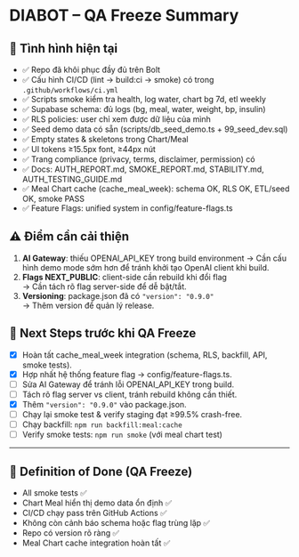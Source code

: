 # DIABOT – QA Freeze Summary

## 📝 Tình hình hiện tại
- ✅ Repo đã khôi phục đầy đủ trên Bolt
- ✅ Cấu hình CI/CD (lint → build:ci → smoke) có trong `.github/workflows/ci.yml`
- ✅ Scripts smoke kiểm tra health, log water, chart bg 7d, etl weekly
- ✅ Supabase schema: đủ logs (bg, meal, water, weight, bp, insulin)
- ✅ RLS policies: user chỉ xem được dữ liệu của mình
- ✅ Seed demo data có sẵn (scripts/db_seed_demo.ts + 99_seed_dev.sql)
- ✅ Empty states & skeletons trong Chart/Meal
- ✅ UI tokens ≥15.5px font, ≥44px nút
- ✅ Trang compliance (privacy, terms, disclaimer, permission) có
- ✅ Docs: AUTH_REPORT.md, SMOKE_REPORT.md, STABILITY.md, AUTH_TESTING_GUIDE.md
- ✅ Meal Chart cache (cache_meal_week): schema OK, RLS OK, ETL/seed OK, smoke PASS
- ✅ Feature Flags: unified system in config/feature-flags.ts

## ⚠️ Điểm cần cải thiện
1. **AI Gateway**: thiếu OPENAI_API_KEY trong build environment
   → Cần cấu hình demo mode sớm hơn để tránh khởi tạo OpenAI client khi build.
2. **Flags NEXT_PUBLIC**: client-side cần rebuild khi đổi flag  
   → Cần tách rõ flag server-side để dễ bật/tắt.
3. **Versioning**: package.json đã có `"version": "0.9.0"`  
   → Thêm version để quản lý release.

## 🎯 Next Steps trước khi QA Freeze
- [x] Hoàn tất cache_meal_week integration (schema, RLS, backfill, API, smoke tests).
- [x] Hợp nhất hệ thống feature flag → config/feature-flags.ts.
- [ ] Sửa AI Gateway để tránh lỗi OPENAI_API_KEY trong build.
- [ ] Tách rõ flag server vs client, tránh rebuild không cần thiết.
- [x] Thêm `"version": "0.9.0"` vào package.json.
- [ ] Chạy lại smoke test & verify staging đạt ≥99.5% crash-free.
- [ ] Chạy backfill: `npm run backfill:meal:cache`
- [ ] Verify smoke tests: `npm run smoke` (với meal chart test)

---

## 📌 Definition of Done (QA Freeze)
- All smoke tests ✅
- Chart Meal hiển thị demo data ổn định ✅
- CI/CD chạy pass trên GitHub Actions ✅
- Không còn cảnh báo schema hoặc flag trùng lặp ✅
- Repo có version rõ ràng ✅
- Meal Chart cache integration hoàn tất ✅
